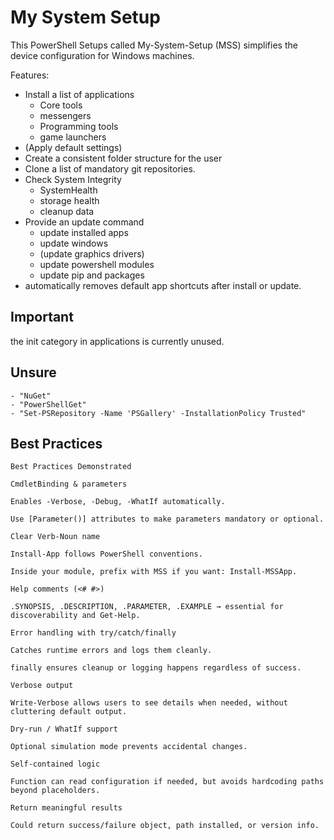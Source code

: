 # My System Setup

This PowerShell Setups called My-System-Setup (MSS) simplifies the device configuration for Windows machines.

Features:

- Install a list of applications
  - Core tools
  - messengers
  - Programming tools
  - game launchers
- (Apply default settings)
- Create a consistent folder structure for the user
- Clone a list of mandatory git repositories.
- Check System Integrity
  - SystemHealth
  - storage health
  - cleanup data
- Provide an update command
  - update installed apps
  - update windows
  - (update graphics drivers)
  - update powershell modules
  - update pip and packages
- automatically removes default app shortcuts after install or update.

## Important

the init category in applications is currently unused.

## Unsure

```
- "NuGet"
- "PowerShellGet"
- "Set-PSRepository -Name 'PSGallery' -InstallationPolicy Trusted"
```

## Best Practices

```
Best Practices Demonstrated

CmdletBinding & parameters

Enables -Verbose, -Debug, -WhatIf automatically.

Use [Parameter()] attributes to make parameters mandatory or optional.

Clear Verb-Noun name

Install-App follows PowerShell conventions.

Inside your module, prefix with MSS if you want: Install-MSSApp.

Help comments (<# #>)

.SYNOPSIS, .DESCRIPTION, .PARAMETER, .EXAMPLE → essential for discoverability and Get-Help.

Error handling with try/catch/finally

Catches runtime errors and logs them cleanly.

finally ensures cleanup or logging happens regardless of success.

Verbose output

Write-Verbose allows users to see details when needed, without cluttering default output.

Dry-run / WhatIf support

Optional simulation mode prevents accidental changes.

Self-contained logic

Function can read configuration if needed, but avoids hardcoding paths beyond placeholders.

Return meaningful results

Could return success/failure object, path installed, or version info.
```
